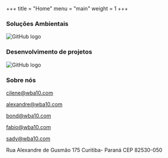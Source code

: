 +++
title = "Home"
menu = "main"
weight = 1
+++

### Soluções Ambientais

![GitHub logo](/images/florestatropicalalter.jpg)

### Desenvolvimento de projetos

![GitHub logo](/images/projetos.jpg)

### Sobre nós

cilene@wba10.com

alexandre@wba10.com

bond@wba10.com

fabio@wba10.com

sady@wba10.com

Rua Alexandre de Gusmão 175 Curitiba- Paraná
CEP 82530-050

